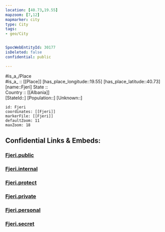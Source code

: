 ```yaml
---
location: [40.73,19.55] 
mapzoom: [7,12] 
mapmarker: city 
type: City
tags:
- geo/City


SpocWebEntityId: 30177
isDeleted: false
confidential: public

---
```

#is_a_/Place  
#is_a_ :: [[Place]] 
[has_place_longitude::19.55] 
[has_place_latitude::40.73] 
[name::Fjeri] 
State ::  
Country :: [[Albania]]  
[StateId::] 
[Population::] 
[Unknown::] 


```leaflet
id: Fjeri
coordinates: [[Fjeri]] 
markerFile: [[Fjeri]] 
defaultZoom: 11 
maxZoom: 18
```


## Confidential Links & Embeds: 

### [Fjeri.public](/_public/\Earth\Continent\Europe\Europe~South\Albania\Counties~Albania\Fier\CityFjeri.public.md) 

### [Fjeri.internal](/_internal/\Earth\Continent\Europe\Europe~South\Albania\Counties~Albania\Fier\CityFjeri.internal.md) 

### [Fjeri.protect](/_protect/\Earth\Continent\Europe\Europe~South\Albania\Counties~Albania\Fier\CityFjeri.protect.md) 

### [Fjeri.private](/_private/\Earth\Continent\Europe\Europe~South\Albania\Counties~Albania\Fier\CityFjeri.private.md) 

### [Fjeri.personal](/_personal/\Earth\Continent\Europe\Europe~South\Albania\Counties~Albania\Fier\CityFjeri.personal.md) 

### [Fjeri.secret](/_secret/\Earth\Continent\Europe\Europe~South\Albania\Counties~Albania\Fier\CityFjeri.secret.md)

